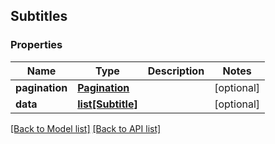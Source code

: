 ## Subtitles

### Properties
Name | Type | Description | Notes
------------ | ------------- | ------------- | -------------
**pagination** | [**Pagination**](#Pagination) |  | [optional] 
**data** | [**list[Subtitle]**](#Subtitle) |  | [optional] 

[[Back to Model list]](#documentation-for-models) [[Back to API list]](#documentation-for-api-endpoints)


